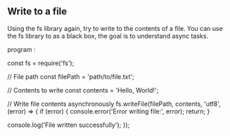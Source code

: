 ## Write to a file
Using the fs library again, try to write to the contents of a file.
You can use the fs library to as a black box, the goal is to understand async tasks.

program :

const fs = require('fs');

// File path
const filePath = 'path/to/file.txt';

// Contents to write
const contents = 'Hello, World!';

// Write file contents asynchronously
fs.writeFile(filePath, contents, 'utf8', (error) => {
  if (error) {
    console.error('Error writing file:', error);
    return;
  }

  console.log('File written successfully');
});
